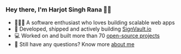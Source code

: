 ### Hey there, I'm Harjot Singh Rana 👋🏼

- 🧑🏽‍💻 A software enthusiast who loves building scalable web apps
- 🚀 Developed, shipped and actively building [SignVault.io](https://www.signvault.io)  
- 💻 Worked on and built more than 70 [open-source projects](https://github.com/HarjjotSinghh?tab=repositories)  
- 🔗 Still have any questions? Know more [about me](https://www.harjotrana.com)
